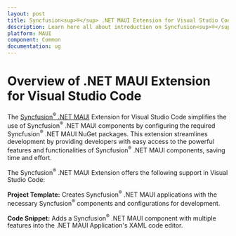 ```yaml
---
layout: post
title: Syncfusion<sup>®</sup> .NET MAUI Extension for Visual Studio Code | Syncfusion<sup>®</sup>
description: Learn here all about introduction on Syncfusion<sup>®</sup> .NET MAUI extension for Visual Studio Code which made integration made ease.
platform: MAUI
component: Common
documentation: ug
---
```


# Overview of .NET MAUI Extension for Visual Studio Code

The [Syncfusion<sup>®</sup> .NET MAUI](https://marketplace.visualstudio.com/items?itemName=SyncfusionInc.MAUI-VSCode-Extensions) Extension for Visual Studio Code simplifies the use of Syncfusion<sup>®</sup> .NET MAUI components by configuring the required Syncfusion<sup>®</sup> .NET MAUI NuGet packages. This extension streamlines development by providing developers with easy access to the powerful features and functionalities of Syncfusion<sup>®</sup> .NET MAUI components, saving time and effort.

The Syncfusion<sup>®</sup> .NET MAUI Extension offers the following support in Visual Studio Code: 

**Project Template:** Creates Syncfusion<sup>®</sup> .NET MAUI applications with the necessary Syncfusion<sup>®</sup> components and configurations for development.

**Code Snippet:** Adds a Syncfusion<sup>®</sup> .NET MAUI component with multiple features into the .NET MAUI Application's XAML code editor.
